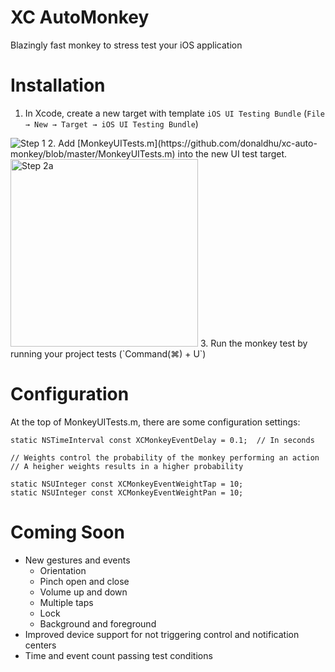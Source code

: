 # XC AutoMonkey
Blazingly fast monkey to stress test your iOS application

# Installation
1. In Xcode, create a new target with template `iOS UI Testing Bundle` (`File → New → Target → iOS UI Testing Bundle`)
<img alt="Step 1" src="https://raw.github.com/donaldhu/xc-auto-monkey/master/readme_images/add_monkey_target.png">
2. Add [MonkeyUITests.m](https://github.com/donaldhu/xc-auto-monkey/blob/master/MonkeyUITests.m) into the new UI test target.
<img alt="Step 2a" src="https://raw.github.com/donaldhu/xc-auto-monkey/master/readme_images/add_monkey_test.png" height=300>
3. Run the monkey test by running your project tests (`Command(⌘) + U`)

# Configuration
At the top of MonkeyUITests.m, there are some configuration settings:

```obj-c
static NSTimeInterval const XCMonkeyEventDelay = 0.1;  // In seconds

// Weights control the probability of the monkey performing an action
// A heigher weights results in a higher probability

static NSUInteger const XCMonkeyEventWeightTap = 10;
static NSUInteger const XCMonkeyEventWeightPan = 10;
```

# Coming Soon
* New gestures and events
  * Orientation
  * Pinch open and close
  * Volume up and down
  * Multiple taps
  * Lock
  * Background and foreground
* Improved device support for not triggering control and notification centers
* Time and event count passing test conditions
